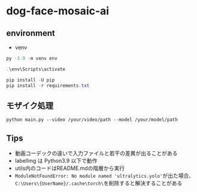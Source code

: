 # dog-face-mosaic-ai

## environment
- venv

```powershell
py -3.9 -m venv env

.\env\Scripts\activate

pip install -U pip
pip install -r requirements.txt

```

## モザイク処理
```
python main.py --video /your/video/path --model /your/model/path
```

## Tips
- 動画コーデックの違いで入力ファイルと若干の差異が出ることがある
- labelImg は Python3.9 以下で動作
- utils内のコードはREADME.mdの階層から実行
- `ModuleNotFoundError: No module named 'ultralytics.yolo'`が出た場合、`C:\Users\{UserName}/.cache\torch\`を削除すると解決することがある
